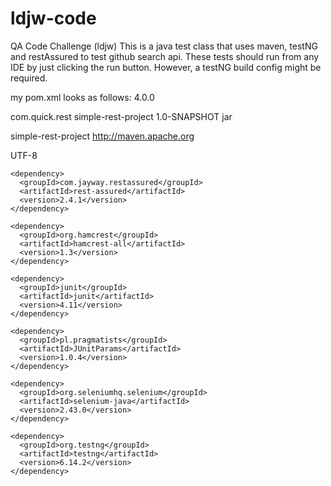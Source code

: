 # ldjw-code
QA Code Challenge (ldjw)
This is a java test class that uses maven, testNG and restAssured to test github search api.
These tests should run from any IDE by just clicking the run button. However, a testNG build config might be required.

my pom.xml looks as follows:
<project xmlns="http://maven.apache.org/POM/4.0.0" xmlns:xsi="http://www.w3.org/2001/XMLSchema-instance"
  xsi:schemaLocation="http://maven.apache.org/POM/4.0.0 http://maven.apache.org/xsd/maven-4.0.0.xsd">
  <modelVersion>4.0.0</modelVersion>

  <groupId>com.quick.rest</groupId>
  <artifactId>simple-rest-project</artifactId>
  <version>1.0-SNAPSHOT</version>
  <packaging>jar</packaging>

  <name>simple-rest-project</name>
  <url>http://maven.apache.org</url>

  <properties>
    <project.build.sourceEncoding>UTF-8</project.build.sourceEncoding>
  </properties>

  <dependencies>

    <dependency>
      <groupId>com.jayway.restassured</groupId>
      <artifactId>rest-assured</artifactId>
      <version>2.4.1</version>
    </dependency>

    <dependency>
      <groupId>org.hamcrest</groupId>
      <artifactId>hamcrest-all</artifactId>
      <version>1.3</version>
    </dependency>

    <dependency>
      <groupId>junit</groupId>
      <artifactId>junit</artifactId>
      <version>4.11</version>
    </dependency>

    <dependency>
      <groupId>pl.pragmatists</groupId>
      <artifactId>JUnitParams</artifactId>
      <version>1.0.4</version>
    </dependency>

    <dependency>
      <groupId>org.seleniumhq.selenium</groupId>
      <artifactId>selenium-java</artifactId>
      <version>2.43.0</version>
    </dependency>

    <dependency>
      <groupId>org.testng</groupId>
      <artifactId>testng</artifactId>
      <version>6.14.2</version>
    </dependency>

  </dependencies>
</project>
